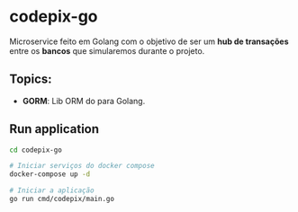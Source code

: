# codepix-go
Microservice feito em Golang com o objetivo de ser um **hub de transações** entre os **bancos** que simularemos durante o projeto.

## Topics:
- **GORM**: Lib ORM do para Golang.

## Run application
```sh
cd codepix-go

# Iniciar serviços do docker compose
docker-compose up -d

# Iniciar a aplicação
go run cmd/codepix/main.go
```
